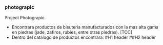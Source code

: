 ### photograpic
Project Photograpic.
- Encontrara productos de bisuteria manufacturados con la mas alta gama en piedras (jade, zafiros, rubies, entre otras piedras).
[TOC]
- Dentro del catalogo de productos encontrara:
#H1 header
##H2 header
